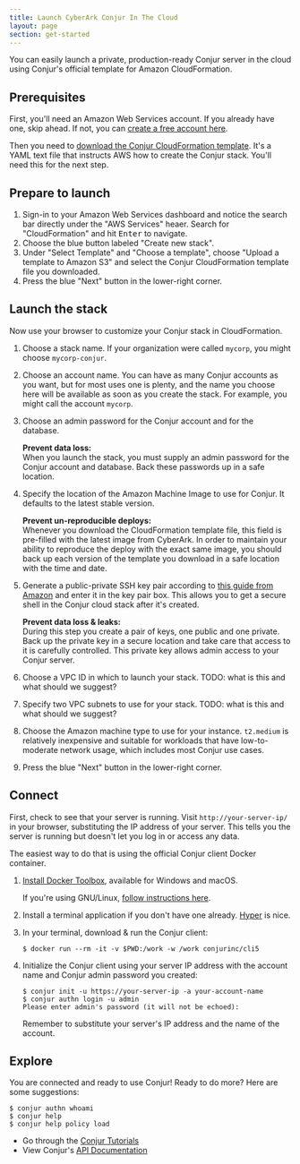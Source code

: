 ```yaml
---
title: Launch CyberArk Conjur In The Cloud
layout: page
section: get-started
---
```


You can easily launch a private, production-ready Conjur server in the
cloud using Conjur's official template for Amazon CloudFormation.

## Prerequisites

First, you'll need an Amazon Web Services account. If you already have
one, skip ahead. If not, you can [create a free account
here][aws-signup].

Then you need to [download the Conjur CloudFormation template][cf-template].
It's a YAML text file that instructs AWS how to create the Conjur stack. You'll
need this for the next step.

## Prepare to launch

1. Sign-in to your Amazon Web Services dashboard and notice the search
   bar directly under the "AWS Services" heaer. Search for
   "CloudFormation" and hit <kbd>Enter</kbd> to navigate.
1. Choose the blue button labeled "Create new stack".
1. Under "Select Template" and "Choose a template", choose "Upload a
   template to Amazon S3" and select the Conjur CloudFormation
   template file you downloaded.
1. Press the blue "Next" button in the lower-right corner.

## Launch the stack

Now use your browser to customize your Conjur stack in CloudFormation. 


1. Choose a stack name. If your organization were called `mycorp`, you
   might choose `mycorp-conjur`.
1. Choose an account name. You can have as many Conjur accounts as you
   want, but for most uses one is plenty, and the name you choose here
   will be available as soon as you create the stack. For example, you
   might call the account `mycorp`.
1. Choose an admin password for the Conjur account and for the database.

   <div class="alert alert-info" role="alert"><strong>Prevent data loss:</strong><br>
     When you launch the stack, you must supply an admin password for the Conjur
     account and database. Back these passwords up in a safe location.
   </div>
1. Specify the location of the Amazon Machine Image to use for Conjur. It
   defaults to the latest stable version.

   <div class="alert alert-info" role="alert"><strong>Prevent un-reproducible deploys:</strong><br>
     Whenever you download the CloudFormation template file, this field is
     pre-filled with the latest image from CyberArk. In order to maintain your
     ability to reproduce the deploy with the exact same image, you should back
     up each version of the template you download in a safe location with the
     time and date.
   </div>
1. Generate a public-private SSH key pair according to [this guide from
   Amazon][key-pair] and enter it in the key pair box. This allows you to get a
   secure shell in the Conjur cloud stack after it's created.

   <div class="alert alert-info" role="alert"><strong>Prevent data loss & leaks:</strong><br>
     During this step you create a pair of keys, one public and one private.
     Back up the private key in a secure location and take care that access to
     it is carefully controlled. This private key allows admin access to your
     Conjur server.
   </div>
   
1. Choose a VPC ID in which to launch your stack.
   TODO: what is this and what should we suggest?
1. Specify two VPC subnets to use for your stack.
   TODO: what is this and what should we suggest?
1. Choose the Amazon machine type to use for your instance. `t2.medium` is
   relatively inexpensive and suitable for workloads that have low-to-moderate
   network usage, which includes most Conjur use cases.
1. Press the blue "Next" button in the lower-right corner.

[key-pair]: http://docs.aws.amazon.com/AWSEC2/latest/UserGuide/ec2-key-pairs.html

## Connect

First, check to see that your server is running. Visit
`http://your-server-ip/` in your browser, substituting the IP address
of your server. This tells you the server is running but doesn't let
you log in or access any data.

The easiest way to do that is using the official Conjur client Docker
container.

1. [Install Docker Toolbox][get-docker], available for Windows and macOS.

   If you're using GNU/Linux, [follow instructions here][get-docker-gnu].

1. Install a terminal application if you don't have one already.
   [Hyper](https://hyper.is) is nice.

1. In your terminal, download & run the Conjur client:

   ```sh-session
   $ docker run --rm -it -v $PWD:/work -w /work conjurinc/cli5
   ```

1. Initialize the Conjur client using your server IP address with the
   account name and Conjur admin password you created:
   
   ```sh-session
   $ conjur init -u https://your-server-ip -a your-account-name
   $ conjur authn login -u admin
   Please enter admin's password (it will not be echoed):
   ```
   
   Remember to substitute your server's IP address and the name of the
   account.

## Explore

You are connected and ready to use Conjur! Ready to do more? Here are
some suggestions:

```sh-session
$ conjur authn whoami
$ conjur help
$ conjur help policy load
```

* Go through the [Conjur Tutorials](/tutorials/)
* View Conjur's [API Documentation](/api.html)

[aws-signup]: https://aws.amazon.com/what-is-aws/
[cf-template]: https://s3.amazonaws.com/conjur-ci-public/conjur-latest.yml
[get-docker]: https://www.docker.com/products/docker-toolbox
[get-docker-gnu]: install-docker-on-gnu-linux.html
